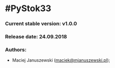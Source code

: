 #PyStok33
========================

### Current stable version: v1.0.0
### Release date: 24.09.2018


### Authors:
* Maciej Januszewski (maciek@mjanuszewski.pl);